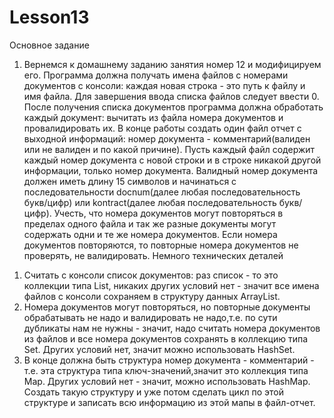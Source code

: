 # Lesson13

Основное задание

1. Вернемся к домашнему заданию занятия номер 12 и модифицируем его.
Программа должна получать имена файлов с номерами документов с консоли: каждая новая строка - это путь к файлу и имя файла.
Для завершения ввода списка файлов следует ввести 0.
После получения списка документов программа должна обработать каждый документ: вычитать из файла номера документов и провалидировать их.
В конце работы создать один файл отчет с выходной информаций: номер документа - комментарий(валиден или не валиден и по какой причине).
Пусть каждый файл содержит каждый номер документа с новой строки и в строке никакой другой информации, только номер документа.
Валидный номер документа должен иметь длину 15 символов и начинаться с последовательности docnum(далее любая последовательность букв/цифр) или kontract(далее любая последовательность букв/цифр).
Учесть, что номера документов могут повторяться в пределах одного файла и так же разные документы могут содержать одни и те же номера документов.
Если номера документов повторяются, то повторные номера документов не проверять, не валидировать.
Немного технических деталей

1) Считать с консоли список документов: раз список - то это коллекции типа List, никаких других условий нет - значит все имена файлов с консоли сохраняем в структуру данных ArrayList.
2) Номера документов могут повторяться, но повторные документы обрабатывать не надо и валидировать не надо,т.е. по сути дубликаты нам не нужны - значит, надо считать номера документов из файлов и все номера документов сохранять в коллекцию типа Set. Других условий нет, значит можно использовать HashSet.
3) В конце должна быть структура номер документа - комментарий - т.е. эта структура типа ключ-значений,значит это коллекция типа Map. Других условий нет - значит, можно использовать HashMap. Создать такую структуру и уже потом сделать цикл по этой структуре и записать всю информацию из этой мапы в файл-отчет.
